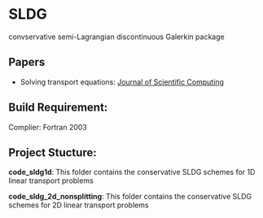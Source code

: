 # SLDG
convservative semi-Lagrangian discontinuous Galerkin package

## Papers

- Solving transport equations: [Journal of Scientific Computing](https://link.springer.com/article/10.1007/s10915-017-0554-0)


## Build Requirement:
Complier: Fortran 2003



## Project Stucture:

**code_sldg1d**: This folder contains the conservative SLDG schemes for 1D linear transport problems

**code_sldg_2d_nonsplitting**: This folder contains the conservative SLDG schemes for 2D linear transport problems
